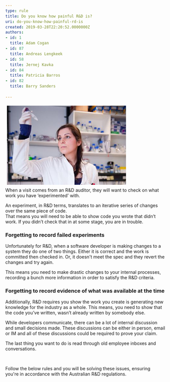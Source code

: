 ```yaml
---
type: rule
title: Do you know how painful R&D is?
uri: do-you-know-how-painful-rd-is
created: 2019-03-28T22:20:52.0000000Z
authors:
- id: 1
  title: Adam Cogan
- id: 87
  title: Andreas Lengkeek
- id: 58
  title: Jernej Kavka
- id: 84
  title: Patricia Barros
- id: 82
  title: Barry Sanders

---
```




<span class='intro'> <p class="ssw15-rteElement-P">​<img src="female%20researcher%20inspecting%20tube.jpg" alt="female researcher inspecting tube.jpg" style="margin&#58;5px;" /><br>When a visit comes from an R&amp;D auditor, they will want to check on what work you have ‘experimented’ with.<br></p><p class="ssw15-rteElement-P">An experiment, in R&amp;D terms, translates to an iterative series of changes over the same piece of code.​<br>That means you will need to be able to show code you wrote that didn’t work. If you didn’t check that in at some stage, you are in trouble.<br></p><h3 class="ssw15-rteElement-H3">Forgetting to record failed experiments<br></h3><p class="ssw15-rteElement-P">Unfortunately for R&amp;D, when a software developer is making changes to a system they do one of two things. Either it is correct and the work is committed then checked in. Or, it doesn't meet the spec and they revert the changes and try again.</p><p class="ssw15-rteElement-P">This means you need to make drastic changes to your internal processes, recording a bunch more information in order to satisfy the R&amp;D criteria.<br></p><h3 class="ssw15-rteElement-H3">Forgetting to record evidence of what was available at the time</h3><p class="ssw15-rteElement-P">​Additionally, R&amp;D requires you show the work you create is generating new knowledge for the industry as a whole. This means, you need to show that the code you’ve written, wasn’t already written by somebody else.<br></p><p class="ssw15-rteElement-P">While developers communicate, there can be a lot of internal discussion and small decisions made. These discussions can be either in person, email or IM and all of these discussions could be required to prove your claim​.<br></p><p class="ssw15-rteElement-P">The last thing you want to do is read through old employee inboxes and conversations.​​<br></p><p class="ssw15-rteElement-P"><br></p><p class="ssw15-rteElement-P">Follow the below rules and you will be solving these issues, ensuring you're&#160;in accordance with the&#160;Australian R&amp;D regulations.<br><br></p><p class="ssw15-rteElement-P"></p> </span>




